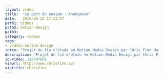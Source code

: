 ```yaml
---
layout: video
title:  "Le port du masque : Anonymous"
date:   2015-05-22 17:22:57
path1: videos
path2: motion-design
path3:
category: videos
tags:
- videos-motion-design
intro: "Projet de fin d'étude en Motion Media Design par Chris Finn durant son séjour au Savannah College of Art & Design."
description: "Projet de fin d'étude en Motion Media Design par Chris Finn durant son séjour au Savannah College of Art & Design."
id-vimeo: 128797601
viaurl: http://www.chrisfinn.tv/
viatitle: chrisfinn
---
```

